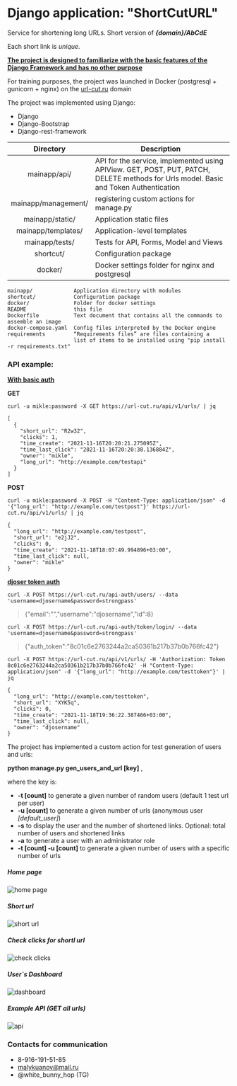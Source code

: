 # Django application: "ShortCutURL" 

Service for shortening long URLs. Short version of ***{domain}/AbCdE***

Each short link is *unique*. 

<ins>**The project is designed to familiarize with the basic features of the Django Framework and has no other purpose**

For training purposes, the project was launched in Docker (postgresql + gunicorn + nginx) on the [url-cut.ru](https://url-cut.ru) domain

The project was implemented using Django: 

* Django
* Django-Bootstrap
* Django-rest-framework

|   Directory   | Description                                                                                                                                                                                              |
|:-------------:|----------------------------------------------------------------------------------------------------------------------------------------------------------------------------------------------------------|
|   mainapp/api/  | API for the service, implemented using APIView. GET, POST, PUT, PATCH, DELETE methods for Urls model. Basic and Token Authentication |
|   mainapp/management/  | registering custom actions for manage.py |
|   mainapp/static/  | Application static files |
|   mainapp/templates/  | Application-level templates |
|   mainapp/tests/  | Tests for API, Forms, Model and Views |
|   shortcut/   | Configuration package |
|   docker/   | Docker settings folder for nginx and postgresql |

```
mainapp/             Application directory with modules
shortcut/            Configuration package
docker/              Folder for docker settings
README               this file
Dockerfile           Text document that contains all the commands to assemble an image
docker-compose.yaml  Config files interpreted by the Docker engine
requirements         “Requirements files” are files containing a 
                     list of items to be installed using "pip install -r requirements.txt"
```

### API example:

**<ins>With basic auth</ins>**

**GET**
```
curl -u mikle:password -X GET https://url-cut.ru/api/v1/urls/ | jq
```
```
[
  {
    "short_url": "R2w32",
    "clicks": 1,
    "time_create": "2021-11-16T20:20:21.275095Z",
    "time_last_click": "2021-11-16T20:20:38.136884Z",
    "owner": "mikle",
    "long_url": "http://example.com/testapi"
  }
]
```
**POST**
```
curl -u mikle:password -X POST -H "Content-Type: application/json" -d '{"long_url": "http://example.com/testpost"}' https://url-cut.ru/api/v1/urls/ | jq
```
```
{
  "long_url": "http://example.com/testpost",
  "short_url": "e2jJ2",
  "clicks": 0,
  "time_create": "2021-11-18T18:07:49.994896+03:00",
  "time_last_click": null,
  "owner": "mikle"
}
```
**<ins>djoser token auth</ins>**
```
curl -X POST https://url-cut.ru/api-auth/users/ --data 'username=djosername&password=strongpass'
```
>{"email":"","username":"djosername","id":8}
```
curl -X POST https://url-cut.ru/api-auth/token/login/ --data 'username=djosername&password=strongpass'
```
>{"auth_token":"8c01c6e2763244a2ca50361b217b37b0b766fc42"}
```
curl -X POST https://url-cut.ru/api/v1/urls/ -H 'Authorization: Token 8c01c6e2763244a2ca50361b217b37b0b766fc42' -H "Content-Type: application/json" -d '{"long_url": "http://example.com/testtoken"}' | jq
```
```
{
  "long_url": "http://example.com/testtoken",
  "short_url": "XYK5q",
  "clicks": 0,
  "time_create": "2021-11-18T19:36:22.387466+03:00",
  "time_last_click": null,
  "owner": "djosername"
}
```

The project has implemented a custom action for test generation of users and urls:

**python manage.py gen_users_and_url [key]** ,

where the key is:
* **-t [count]** to generate a given number of random users (default 1 test url per user)
* **-u [count]** to generate a given number of urls (anonymous user *[default_user]*)
* **-s** to display the user and the number of shortened links. Optional: total number of users and shortened links
* **-a** to generate a user with an administrator role
* **-t [count] -u [count]** to generate a given number of users with a specific number of urls

##### Home page

![home page](https://i.ibb.co/12V1ctq/shortcut-home.png)

##### Short url

![short url](https://i.ibb.co/Kq1Mh5k/shortcut-short.png)

##### Check clicks for shortl url

![check clicks](https://i.ibb.co/xjLSfQD/shortcut-clicks.png)

##### User`s Dashboard

![dashboard](https://i.ibb.co/QrnJmg8/shortcut-dashboard.png)

##### Example API (GET all urls)

![api](https://i.ibb.co/McqqSKS/shortcut-api.png)

### Contacts for communication

* 8-916-191-51-85
* malykuanov@mail.ru
* @white_bunny_hop (TG)